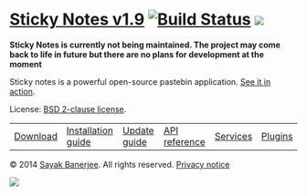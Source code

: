 # [Sticky Notes v1.9](http://sayakbanerjee.com/sticky-notes) [![Build Status](http://goo.gl/om3X8j)](http://goo.gl/DRaaX0) ![](http://goo.gl/5EXdK5)

**Sticky Notes is currently not being maintained. The project may come back to life in future but there are no plans for development at the moment**

Sticky notes is a powerful open-source pastebin application. [See it in action](http://paste.kde.org).

License: [BSD 2-clause license](http://www.opensource.org/licenses/bsd-license.php).

<table>
	<tr>
		<td>
			<a href="http://goo.gl/IsOmmD">Download</a>
		</td>
		<td>
			<a href="http://goo.gl/iWpHzb">Installation guide</a>
		</td>
		<td>
			<a href="http://goo.gl/uJlgH4">Update guide</a>
		</td>
		<td>
			<a href="http://goo.gl/7KmAFP">API reference</a>
		</td>
		<td>
			<a href="http://goo.gl/TKyj4D">Services</a>
		</td>
		<td>
			<a href="http://goo.gl/SZTE2T">Plugins</a>
		</td>
	</tr>
</table>

&copy; 2014 [Sayak Banerjee](http://sayakbanerjee.com). All rights reserved. [Privacy notice](http://goo.gl/Ba15QZ)

[![](https://pledgie.com/campaigns/20549.png?skin_name=chrome)](http://goo.gl/oWyEG)
